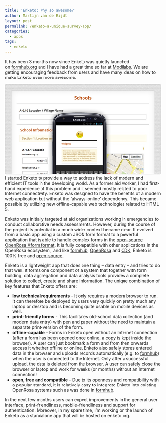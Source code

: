 ```yaml
---
title: 'Enketo: Why so awesome?'
author: Martijn van de Rijdt
layout: post
permalink: /enketo-a-unique-survey-app/
categories:
  - apps
tags:
  - enketo
---
```

It has been 3 months now since Enketo was quietly launched on [formhub.org][1] and I have had a great time so far at [Modilabs][2]. We are getting encouraging feedback from users and have many ideas on how to make Enketo even more awesome.

 [1]: http://formhub.org "formhub web site"
 [2]: https://github.com/modilabs "GitHub repositories of modilabs"

![Enketo screenshot][3]
I started Enketo to provide a way to address the lack of modern and efficient IT tools in the developing world. As a former aid worker, I had first-hand experience of this problem and it seemed mostly related to poor Internet connectivity. Enketo was designed to have the benefits of a modern web application but without the ‘always-online’ dependency. This became possible by utilizing new offline-capable web technologies related to HTML 5.

 [3]: ../files/2012/12/ss1.jpg

Enketo was initially targeted at aid organizations working in emergencies to conduct collaborative needs assessments. However, during the course of the project its potential in a much wider context became clear. It evolved from a basic app using a custom JSON form format to a powerful application that is able to handle complex forms in the [open-source OpenRosa Xform format][4]. It is fully compatible with other applications in the OpenRosa ecosystem,  and like [formhub][1], [OpenRosa][5] and [ODK][6], Enketo is 100% free and [open-source][7].

 [4]: http://getodk.github.io/odk-xform-spec/ "XForms as supported by OpenRosa"
 [5]: https://bitbucket.org/javarosa/javarosa/wiki/Home "JavaRosa wiki"
 [6]: http://opendatakit.org "OpenDataKit web site"
 [7]: https://github.com/enketo/enketo-express

Enketo is a lightweight app that does one thing – data entry – and tries to do that well. It forms one component of a system that together with form building, data aggregation and data analysis tools provides a complete solution to collect, create and share information. The unique combination of key features that Enketo offers are:

*   **low technical requirements** - It only requires a modern browser to run. It can therefore be deployed by users very quickly on pretty much any laptop or desktop and is becoming quite usable on mobile devices as well.
*   **print-friendly forms** - This facilitates old-school data collection (and modern data entry) with pen and paper without the need to maintain a separate print-version of the form.
*   **offline-capable** - Forms in Enketo open without an Internet connection (after a form has been opened once online, a copy is kept inside the browser). A user can just bookmark a form and from then onwards access it whether offline or online. Enketo also safely stores entered data in the browser and uploads records automatically (e.g. to [formhub][1]) when the user is connected to the Internet. Only after a successful upload, the data is deleted from the browser. A user can safely close the browser or laptop and work for weeks (or months) without an Internet connection!
*   **open, free and compatible** - Due to its openness and compatibility with a popular standard, it is relatively easy to integrate Enketo into existing OpenRosa systems such as was done in [formhub][1].

In the next few months users can expect improvements in the general user interface, print-friendliness, mobile-friendliness and support for authentication. Moreover, in my spare time, I’m working on the launch of Enketo as a standalone app that will be hosted on enketo.org.
